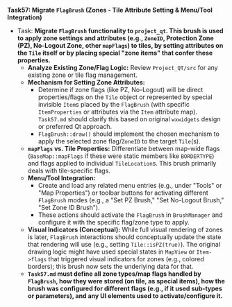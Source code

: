 **Task57: Migrate `FlagBrush` (Zones - Tile Attribute Setting & Menu/Tool Integration)**
- Task: **Migrate `FlagBrush` functionality to `project_qt`. This brush is used to apply zone settings and attributes (e.g., `ZoneID`, Protection Zone (PZ), No-Logout Zone, other `mapFlags`) to tiles, by setting attributes on the `Tile` itself or by placing special "zone items" that confer these properties.**
    - **Analyze Existing Zone/Flag Logic:** Review `Project_QT/src` for any existing zone or tile flag management.
    - **Mechanism for Setting Zone Attributes:**
        -   Determine if zone flags (like PZ, No-Logout) will be direct properties/flags on the `Tile` object or represented by special invisible `Item`s placed by the `FlagBrush` (with specific `ItemProperties` or attributes via the `Item` attribute map). `Task57.md` should clarify this based on original `wxwidgets` design or preferred Qt approach.
        -   `FlagBrush::draw()` should implement the chosen mechanism to apply the selected zone flag/`ZoneID` to the target `Tile`(s).
    - **`mapFlags` vs. Tile Properties:** Differentiate between map-wide flags (`BaseMap::mapFlags` if these were static members like `BORDERTYPE`) and flags applied to individual `TileLocation`s. This brush primarily deals with tile-specific flags.
    - **Menu/Tool Integration:**
        -   Create and load any related menu entries (e.g., under "Tools" or "Map Properties") or toolbar buttons for activating different `FlagBrush` modes (e.g., a "Set PZ Brush," "Set No-Logout Brush," "Set Zone ID Brush").
        -   These actions should activate the `FlagBrush` in `BrushManager` and configure it with the specific flag/zone type to apply.
    - **Visual Indicators (Conceptual):** While full visual rendering of zones is later, `FlagBrush` interactions should conceptually update the state that rendering will use (e.g., setting `Tile::isPZ(true)`). The original drawing logic might have used special states in `MapView` or `Item->flags` that triggered visual indicators for zones (e.g., colored borders); this brush now sets the underlying data for that.
    - **`Task57.md` must define all zone types/map flags handled by `FlagBrush`, how they were stored (on tile, as special items), how the brush was configured for different flags (e.g., if it used sub-types or parameters), and any UI elements used to activate/configure it.**

